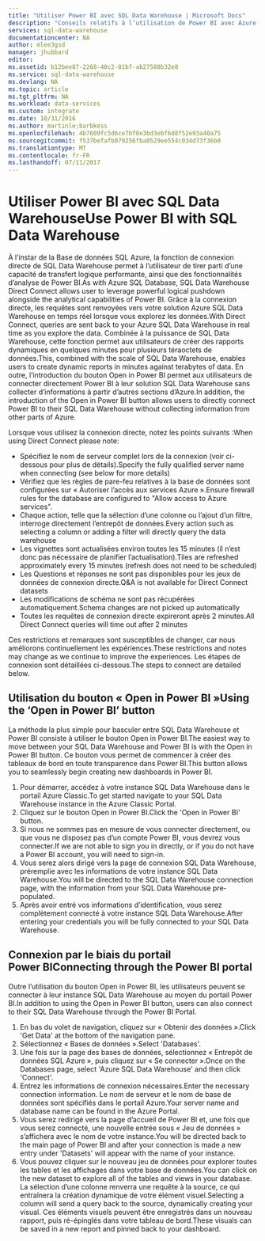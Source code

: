 ```yaml
---
title: "Utiliser Power BI avec SQL Data Warehouse | Microsoft Docs"
description: "Conseils relatifs à l’utilisation de Power BI avec Azure SQL Data Warehouse pour le développement de solutions."
services: sql-data-warehouse
documentationcenter: NA
author: mlee3gsd
manager: jhubbard
editor: 
ms.assetid: b12bee87-2268-40c2-81bf-ab27588b32e8
ms.service: sql-data-warehouse
ms.devlang: NA
ms.topic: article
ms.tgt_pltfrm: NA
ms.workload: data-services
ms.custom: integrate
ms.date: 10/31/2016
ms.author: martinle;barbkess
ms.openlocfilehash: 4b7609fc5d6ce7bf0e3bd3ebf6d8f52e93a40a75
ms.sourcegitcommit: f537befafb079256fba0529ee554c034d73f36b0
ms.translationtype: MT
ms.contentlocale: fr-FR
ms.lasthandoff: 07/11/2017
---
```

# <a name="use-power-bi-with-sql-data-warehouse"></a><span data-ttu-id="50a73-103">Utiliser Power BI avec SQL Data Warehouse</span><span class="sxs-lookup"><span data-stu-id="50a73-103">Use Power BI with SQL Data Warehouse</span></span>
<span data-ttu-id="50a73-104">À l’instar de la Base de données SQL Azure, la fonction de connexion directe de SQL Data Warehouse permet à l’utilisateur de tirer parti d’une capacité de transfert logique performante, ainsi que des fonctionnalités d’analyse de Power BI.</span><span class="sxs-lookup"><span data-stu-id="50a73-104">As with Azure SQL Database, SQL Data Warehouse Direct Connect allows user to leverage powerful logical pushdown alongside the analytical capabilities of Power BI.</span></span>  <span data-ttu-id="50a73-105">Grâce à la connexion directe, les requêtes sont renvoyées vers votre solution Azure SQL Data Warehouse en temps réel lorsque vous explorez les données.</span><span class="sxs-lookup"><span data-stu-id="50a73-105">With Direct Connect, queries are sent back to your Azure SQL Data Warehouse in real time as you explore the data.</span></span>  <span data-ttu-id="50a73-106">Combinée à la puissance de SQL Data Warehouse, cette fonction permet aux utilisateurs de créer des rapports dynamiques en quelques minutes pour plusieurs téraoctets de données.</span><span class="sxs-lookup"><span data-stu-id="50a73-106">This, combined with the scale of SQL Data Warehouse, enables users to create dynamic reports in minutes against terabytes of data.</span></span>  <span data-ttu-id="50a73-107">En outre, l’introduction du bouton Open in Power BI permet aux utilisateurs de connecter directement Power BI à leur solution SQL Data Warehouse sans collecter d’informations à partir d’autres sections d’Azure.</span><span class="sxs-lookup"><span data-stu-id="50a73-107">In addition, the introduction of the Open in Power BI button allows users to directly connect Power BI to their SQL Data Warehouse without collecting information from other parts of Azure.</span></span>

<span data-ttu-id="50a73-108">Lorsque vous utilisez la connexion directe, notez les points suivants :</span><span class="sxs-lookup"><span data-stu-id="50a73-108">When using Direct Connect please note:</span></span>

* <span data-ttu-id="50a73-109">Spécifiez le nom de serveur complet lors de la connexion (voir ci-dessous pour plus de détails).</span><span class="sxs-lookup"><span data-stu-id="50a73-109">Specify the fully qualified server name when connecting (see below for more details)</span></span>
* <span data-ttu-id="50a73-110">Vérifiez que les règles de pare-feu relatives à la base de données sont configurées sur « Autoriser l’accès aux services Azure ».</span><span class="sxs-lookup"><span data-stu-id="50a73-110">Ensure firewall rules for the database are configured to "Allow access to Azure services".</span></span>
* <span data-ttu-id="50a73-111">Chaque action, telle que la sélection d’une colonne ou l’ajout d’un filtre, interroge directement l’entrepôt de données.</span><span class="sxs-lookup"><span data-stu-id="50a73-111">Every action such as selecting a column or adding a filter will  directly query the data warehouse</span></span>
* <span data-ttu-id="50a73-112">Les vignettes sont actualisées environ toutes les 15 minutes (il n’est donc pas nécessaire de planifier l’actualisation).</span><span class="sxs-lookup"><span data-stu-id="50a73-112">Tiles are refreshed approximately every 15 minutes (refresh does not need to be scheduled)</span></span>
* <span data-ttu-id="50a73-113">Les Questions et réponses ne sont pas disponibles pour les jeux de données de connexion directe.</span><span class="sxs-lookup"><span data-stu-id="50a73-113">Q&A is not available for Direct Connect datasets</span></span>
* <span data-ttu-id="50a73-114">Les modifications de schéma ne sont pas récupérées automatiquement.</span><span class="sxs-lookup"><span data-stu-id="50a73-114">Schema changes are not picked up automatically</span></span>
* <span data-ttu-id="50a73-115">Toutes les requêtes de connexion directe expireront après 2 minutes.</span><span class="sxs-lookup"><span data-stu-id="50a73-115">All Direct Connect queries will time out after 2 minutes</span></span>

<span data-ttu-id="50a73-116">Ces restrictions et remarques sont susceptibles de changer, car nous améliorons continuellement les expériences.</span><span class="sxs-lookup"><span data-stu-id="50a73-116">These restrictions and notes may change as we continue to improve the experiences.</span></span> <span data-ttu-id="50a73-117">Les étapes de connexion sont détaillées ci-dessous.</span><span class="sxs-lookup"><span data-stu-id="50a73-117">The steps to connect are detailed below.</span></span>  

## <a name="using-the-open-in-power-bi-button"></a><span data-ttu-id="50a73-118">Utilisation du bouton « Open in Power BI »</span><span class="sxs-lookup"><span data-stu-id="50a73-118">Using the ‘Open in Power BI’ button</span></span>
<span data-ttu-id="50a73-119">La méthode la plus simple pour basculer entre SQL Data Warehouse et Power BI consiste à utiliser le bouton Open in Power BI.</span><span class="sxs-lookup"><span data-stu-id="50a73-119">The easiest way to move between your SQL Data Warehouse and Power BI is with the Open in Power BI button.</span></span> <span data-ttu-id="50a73-120">Ce bouton vous permet de commencer à créer des tableaux de bord en toute transparence dans Power BI.</span><span class="sxs-lookup"><span data-stu-id="50a73-120">This button allows you to seamlessly begin creating new dashboards in Power BI.</span></span>  

1. <span data-ttu-id="50a73-121">Pour démarrer, accédez à votre instance SQL Data Warehouse dans le portail Azure Classic.</span><span class="sxs-lookup"><span data-stu-id="50a73-121">To get started navigate to your SQL Data Warehouse instance in the Azure Classic Portal.</span></span>
2. <span data-ttu-id="50a73-122">Cliquez sur le bouton Open in Power BI.</span><span class="sxs-lookup"><span data-stu-id="50a73-122">Click the 'Open in Power BI' button.</span></span>
3. <span data-ttu-id="50a73-123">Si nous ne sommes pas en mesure de vous connecter directement, ou que vous ne disposez pas d’un compte Power BI, vous devrez vous connecter.</span><span class="sxs-lookup"><span data-stu-id="50a73-123">If we are not able to sign you in directly, or if you do not have a Power BI account, you will need to sign-in.</span></span>  
4. <span data-ttu-id="50a73-124">Vous serez alors dirigé vers la page de connexion SQL Data Warehouse, préremplie avec les informations de votre instance SQL Data Warehouse.</span><span class="sxs-lookup"><span data-stu-id="50a73-124">You will be directed to the SQL Data Warehouse connection page, with the information from your SQL Data Warehouse pre-populated.</span></span>
5. <span data-ttu-id="50a73-125">Après avoir entré vos informations d’identification, vous serez complètement connecté à votre instance SQL Data Warehouse.</span><span class="sxs-lookup"><span data-stu-id="50a73-125">After entering your credentials you will be fully connected to your SQL Data Warehouse.</span></span>

## <a name="connecting-through-the-power-bi-portal"></a><span data-ttu-id="50a73-126">Connexion par le biais du portail Power BI</span><span class="sxs-lookup"><span data-stu-id="50a73-126">Connecting through the Power BI portal</span></span>
<span data-ttu-id="50a73-127">Outre l’utilisation du bouton Open in Power BI, les utilisateurs peuvent se connecter à leur instance SQL Data Warehouse au moyen du portail Power BI.</span><span class="sxs-lookup"><span data-stu-id="50a73-127">In addition to using the Open in Power BI button, users can also connect to their SQL Data Warehouse through the Power BI Portal.</span></span>

1. <span data-ttu-id="50a73-128">En bas du volet de navigation, cliquez sur « Obtenir des données ».</span><span class="sxs-lookup"><span data-stu-id="50a73-128">Click 'Get Data' at the bottom of the navigation pane.</span></span>
2. <span data-ttu-id="50a73-129">Sélectionnez « Bases de données ».</span><span class="sxs-lookup"><span data-stu-id="50a73-129">Select 'Databases'.</span></span>
3. <span data-ttu-id="50a73-130">Une fois sur la page des bases de données, sélectionnez « Entrepôt de données SQL Azure », puis cliquez sur « Se connecter ».</span><span class="sxs-lookup"><span data-stu-id="50a73-130">Once on the Databases page, select 'Azure SQL Data Warehouse' and then click 'Connect'.</span></span>
4. <span data-ttu-id="50a73-131">Entrez les informations de connexion nécessaires.</span><span class="sxs-lookup"><span data-stu-id="50a73-131">Enter the necessary connection information.</span></span>  <span data-ttu-id="50a73-132">Le nom de serveur et le nom de base de données sont spécifiés dans le portail Azure.</span><span class="sxs-lookup"><span data-stu-id="50a73-132">Your server name and database name can be found in the Azure Portal.</span></span>
5. <span data-ttu-id="50a73-133">Vous serez redirigé vers la page d’accueil de Power BI et, une fois que vous serez connecté, une nouvelle entrée sous « Jeu de données » s’affichera avec le nom de votre instance.</span><span class="sxs-lookup"><span data-stu-id="50a73-133">You will be directed back to the main page of Power BI and after your connection is made a new entry under 'Datasets' will appear with the name of your instance.</span></span>  
6. <span data-ttu-id="50a73-134">Vous pouvez cliquer sur le nouveau jeu de données pour explorer toutes les tables et les affichages dans votre base de données.</span><span class="sxs-lookup"><span data-stu-id="50a73-134">You can click on the new dataset to explore all of the tables and views in your database.</span></span> <span data-ttu-id="50a73-135">La sélection d’une colonne renverra une requête à la source, ce qui entraînera la création dynamique de votre élément visuel.</span><span class="sxs-lookup"><span data-stu-id="50a73-135">Selecting a column will send a query back to the source, dynamically creating your visual.</span></span> <span data-ttu-id="50a73-136">Ces éléments visuels peuvent être enregistrés dans un nouveau rapport, puis ré-épinglés dans votre tableau de bord.</span><span class="sxs-lookup"><span data-stu-id="50a73-136">These visuals can be saved in a new report and pinned back to your dashboard.</span></span>

<!--Image references-->

<!--Article references-->
[SQL Data Warehouse development overview]:  ./sql-data-warehouse-overview-develop/
[SQL Data Warehouse integration overview]:  ./sql-data-warehouse-overview-integration/

<!--MSDN references-->

<!--Other Web references-->
